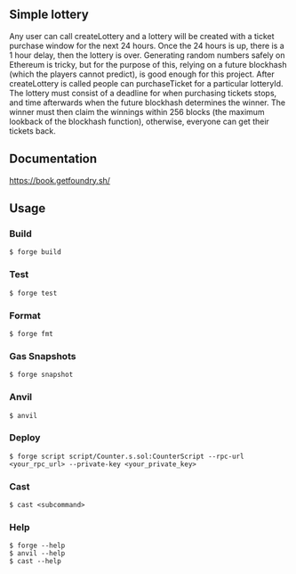 ## Simple lottery

Any user can call createLottery and a lottery will be created with a ticket purchase window for the next 24 hours. Once the 24 hours is up, there is a 1 hour delay, then the lottery is over. Generating random numbers safely on Ethereum is tricky, but for the purpose of this, relying on a future blockhash (which the players cannot predict), is good enough for this project. After createLottery is called people can purchaseTicket for a particular lotteryId. The lottery must consist of a deadline for when purchasing tickets stops, and time afterwards when the future blockhash determines the winner. The winner must then claim the winnings within 256 blocks (the maximum lookback of the blockhash function), otherwise, everyone can get their tickets back.

## Documentation

https://book.getfoundry.sh/

## Usage

### Build

```shell
$ forge build
```

### Test

```shell
$ forge test
```

### Format

```shell
$ forge fmt
```

### Gas Snapshots

```shell
$ forge snapshot
```

### Anvil

```shell
$ anvil
```

### Deploy

```shell
$ forge script script/Counter.s.sol:CounterScript --rpc-url <your_rpc_url> --private-key <your_private_key>
```

### Cast

```shell
$ cast <subcommand>
```

### Help

```shell
$ forge --help
$ anvil --help
$ cast --help
```
